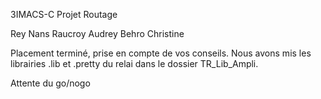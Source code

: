 3IMACS-C Projet Routage

Rey Nans
Raucroy Audrey
Behro Christine

Placement terminé, prise en compte de vos conseils.
Nous avons mis les librairies .lib et .pretty du relai dans le dossier TR_Lib_Ampli.

Attente du go/nogo

